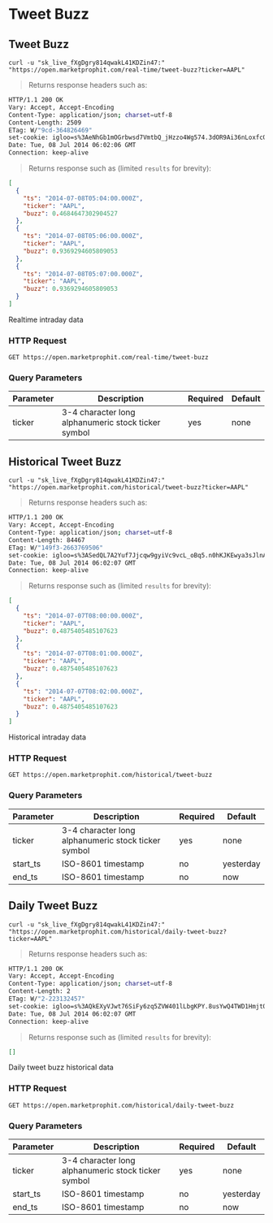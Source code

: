 
# Tweet Buzz


## Tweet Buzz

```shell
curl -u "sk_live_fXgDgry814qwakL41KDZin47:" "https://open.marketprophit.com/real-time/tweet-buzz?ticker=AAPL"
```

> Returns response headers such as:

```bash
HTTP/1.1 200 OK
Vary: Accept, Accept-Encoding
Content-Type: application/json; charset=utf-8
Content-Length: 2509
ETag: W/"9cd-364826469"
set-cookie: igloo=s%3AeNhGb1mOGrbwsd7VmtbQ_jHzzo4Wg574.3dOR9Ai36nLoxfcQytYEoC%2FYBuQH%2FiEaws%2FDNqm91Y0; Path=/; Expires=Wed, 09 Jul 2014 06:02:05 GMT; HttpOnly
Date: Tue, 08 Jul 2014 06:02:06 GMT
Connection: keep-alive


```

> Returns response such as (limited `results` for brevity):

```json
[
  {
    "ts": "2014-07-08T05:04:00.000Z",
    "ticker": "AAPL",
    "buzz": 0.4684647302904527
  },
  {
    "ts": "2014-07-08T05:06:00.000Z",
    "ticker": "AAPL",
    "buzz": 0.9369294605809053
  },
  {
    "ts": "2014-07-08T05:07:00.000Z",
    "ticker": "AAPL",
    "buzz": 0.9369294605809053
  }
]
```

Realtime intraday data

### HTTP Request

`GET https://open.marketprophit.com/real-time/tweet-buzz`

### Query Parameters

Parameter | Description | Required | Default
--------- | ----------- | -------- | -------
ticker | 3-4 character long alphanumeric stock ticker symbol | yes | none



## Historical Tweet Buzz

```shell
curl -u "sk_live_fXgDgry814qwakL41KDZin47:" "https://open.marketprophit.com/historical/tweet-buzz?ticker=AAPL"
```

> Returns response headers such as:

```bash
HTTP/1.1 200 OK
Vary: Accept, Accept-Encoding
Content-Type: application/json; charset=utf-8
Content-Length: 84467
ETag: W/"149f3-2663769506"
set-cookie: igloo=s%3ASedQL7A2Yuf7Jjcqw9gyiVc9vcL_oBq5.n0hKJKEwya3sJlnA%2Bx8Z77dX4KT%2BYAkCVk2WvzSkOFI; Path=/; Expires=Wed, 09 Jul 2014 06:02:05 GMT; HttpOnly
Date: Tue, 08 Jul 2014 06:02:07 GMT
Connection: keep-alive


```

> Returns response such as (limited `results` for brevity):

```json
[
  {
    "ts": "2014-07-07T08:00:00.000Z",
    "ticker": "AAPL",
    "buzz": 0.4875405485107623
  },
  {
    "ts": "2014-07-07T08:01:00.000Z",
    "ticker": "AAPL",
    "buzz": 0.4875405485107623
  },
  {
    "ts": "2014-07-07T08:02:00.000Z",
    "ticker": "AAPL",
    "buzz": 0.4875405485107623
  }
]
```

Historical intraday data

### HTTP Request

`GET https://open.marketprophit.com/historical/tweet-buzz`

### Query Parameters

Parameter | Description | Required | Default
--------- | ----------- | -------- | -------
ticker | 3-4 character long alphanumeric stock ticker symbol | yes | none
start_ts | ISO-8601 timestamp | no | yesterday
end_ts | ISO-8601 timestamp | no | now


## Daily Tweet Buzz

```shell
curl -u "sk_live_fXgDgry814qwakL41KDZin47:" "https://open.marketprophit.com/historical/daily-tweet-buzz?ticker=AAPL"
```

> Returns response headers such as:

```bash
HTTP/1.1 200 OK
Vary: Accept, Accept-Encoding
Content-Type: application/json; charset=utf-8
Content-Length: 2
ETag: W/"2-223132457"
set-cookie: igloo=s%3AQkEXyVJwt76SiFy6zq5ZVW401lLbgKPY.8usYwQ4TWD1HmjtOkwWp3br0eyskjpOGakOioGlm8u4; Path=/; Expires=Wed, 09 Jul 2014 06:02:06 GMT; HttpOnly
Date: Tue, 08 Jul 2014 06:02:07 GMT
Connection: keep-alive


```

> Returns response such as (limited `results` for brevity):

```json
[]
```

Daily tweet buzz historical data

### HTTP Request

`GET https://open.marketprophit.com/historical/daily-tweet-buzz`

### Query Parameters

Parameter | Description | Required | Default
--------- | ----------- | -------- | -------
ticker | 3-4 character long alphanumeric stock ticker symbol | yes | none
start_ts | ISO-8601 timestamp | no | yesterday
end_ts | ISO-8601 timestamp | no | now
